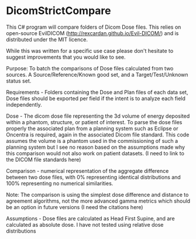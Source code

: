 # DicomStrictCompare
This C# program will compare folders of Dicom Dose files. This relies on open-source EvilDICOM (http://rexcardan.github.io/Evil-DICOM/) and is distributed under the MIT licence. 

While this was written for a specific use case please don't hesitate to suggest improvements that you would like to see. 

Purpose: To batch the comparisons of Dose files calculated from two sources. A Source/Reference/Known good set, and a Target/Test/Unknown status set. 

Requirements - Folders containing the Dose and Plan files of each data set, Dose files should be exported per field if the intent is to analyze each field independently. 

Dose - The dicom dose file representing the 3d volume of energy deposited within a phantom, structure, or patient of interest. To parse the dose files properly the associated plan from a planning system such as Eclipse or Oncentra is required, again in the associated Dicom file standard. This code assumes the volume is a phantom used in the commissioning of such a planning system but I see no reason based on the assumptions made why this comparison would not also work on patient datasets. (I need to link to the DICOM file standards here)

Comparison - numerical representation of the aggregate difference between two dose files, with 0% representing identical distributions and 100% representing no numerical similarities.

Note: The comparison is using the simplest dose difference and distance to agreement algorithms, not the more advanced gamma metrics which should be an option in future versions (I need the citations here)

Assumptions - Dose files are calculated as Head First Supine, and are calculated as absolute dose. I have not tested using relative dose distributions

